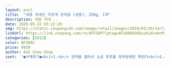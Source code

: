 ```yaml
---
layout: post 
title:  "세웅 국내산 키조개 관자살 (냉동), 250g, 1개" 
description: 세웅 국내 ..
date: 2020-05-22 03:22:29 
img: https://static.coupangcdn.com/image/retail/images/2019/03/20/14/7/a2296f25-d28f-482e-9e08-1f16b7711942.jpg 
linkUrl: https://link.coupang.com/re/AFFSDP?lptag=AF3600438&subid=ahnPublicAsk&pageKey=200343232&itemId=581747239&vendorItemId=4524280845&traceid=V0-113-5390b9eef14a0cbc 
categories: [1012] 
color: BF360C 
price: 9920 
author: Ask View Shop 
cont:  "●구매후기●<br/>1.<br/> 관자를 썰어서 소금 후추를 윗부분에만 뿌린다<br/>1.<br/>양파 반개를 다져서 버터에 볶는다.<br/><br/>2.<br/> 마늘을 먹을 만큼만 슬라이스 한다<br/>2.<br/>볶은양파에 양파 두배 분량의 찐감자와 우유 500ml를 함께 끓인후 도<br/>3.<br/> 청양고추도 한개 준비해서 썬다<br/>3.<br/>2에 키조개 두개를 채썰어 넣고 한소끔 끓인후 불을끈다.<br/><br/>300g에 대짜로 4알 들어있는데<br/>4,간은 소금으로하고 후추를 뿌려 시식한다.<br/><br/>4.<br/> 후라이팬이나 냄비에 식용유 ( 카놀라유 또는 올리브유 ) 를 넣고<br/>5.<br/> 좀 따땃해 졌다 싶으면 버터를 한덩이 넣고 녹인다<br/>6.<br/> 녹여진 버터가 보이면 마늘을 먼저 넣고 볶는다<br/>7.<br/> 마늘냄새가 올라오면 준비한 관자를 다 넣고 볶아준다<br/>8.<br/> 관자가 하얗게 익어갈때쯤 느끼한맛을 좀 잡아줄 청양고추를 넣는다<br/>9.<br/> 마늘이 익고 관자도 익으면 접시에 두고 고춧가루를 뿌려준다<br/>가난 자취생인데<br/>간편하고 싱싱한 키조개관자로 준비하기로한다.<br/><br/>개비방망이로 갈아준다.<br/><br/>관자 요리법<br/>김치에 싸서 먹으면 딱 어울리는 그맛입니다.<br/><br/>꼭 완전히 해동한 후에 (해동시간 최소 3<br/> -4시간) 요리해 드세요<br/>남는 것은 우삽겸과 함께 구워 먹었습니다.<br/><br/>느즈막이 일어난 가족들이 엄지척해주며 먹어줘서 좋은요리.<br/><br/>다진양파 반개,버터 한 스푼 ,우유 500ml, 찐감자 양파 한개분량,채썬 키조개 두개<br/>삼겹살과 키조개를 알맞게 썰은다음 구워서<br/>삼겹살의 쫄깃함과 키조개의 쫄깃한 맛이 환상<br/>색상도 옅은 갈색의 서해 자연산 그대로 입니다.<br/><br/>실하고 통통하고 정말 맛있었어요 !<br/>앞뜰에서 키조개 삼겹살 삼합을 해먹었습니다.<br/><br/>어느날 쿠팡에서 실한 관자가 만원대 인거 보고<br/>언제 내가 비싼 관자를 먹어보겠어 하다가<br/>주말아침 브런치로 준비한 키조개감자수프 .<br/><br/>주말에 멀리 나가지도 못하고<br/>준비물<br/>중불로 예열한다<br/>큰맘먹고 사서 요리해 먹었어요<br/>키조개 알이 굵고 튼실해서 적당한 크기로 잘라 먹기 편합니다.<br/><br/>해동 후 : 완전 말랑하고 자를때 잘짤림<br/>해동전 : 진짜 이걸로 맞으면 최소 기억상실할거같음<br/>" 
---
```

